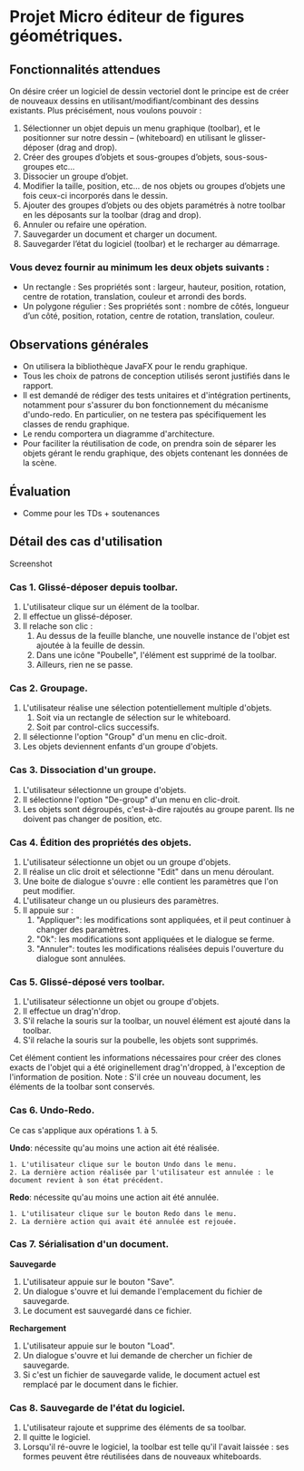 # Projet Micro éditeur de figures géométriques.
## Fonctionnalités attendues
On désire créer un logiciel de dessin vectoriel dont le principe est de créer de nouveaux dessins en utilisant/modifiant/combinant des dessins existants. Plus précisément, nous voulons pouvoir :

1. Sélectionner un objet depuis un menu graphique (toolbar), et le positionner sur notre dessin – (whiteboard) en utilisant le glisser-déposer (drag and drop).
2. Créer des groupes d’objets et sous-groupes d’objets, sous-sous-groupes etc…
3. Dissocier un groupe d’objet.
4. Modifier la taille, position, etc… de nos objets ou groupes d’objets une fois ceux-ci incorporés dans le dessin.
5. Ajouter des groupes d’objets ou des objets paramétrés à notre toolbar en les déposants sur la toolbar (drag and drop).
6. Annuler ou refaire une opération.
7. Sauvegarder un document et charger un document.
8. Sauvegarder l’état du logiciel (toolbar) et le recharger au démarrage.

### Vous devez fournir au minimum les deux objets suivants :
* Un rectangle : Ses propriétés sont : largeur, hauteur, position, rotation, centre de rotation, translation, couleur et arrondi des bords.
* Un polygone régulier : Ses propriétés sont : nombre de côtés, longueur d’un côté, position, rotation, centre de rotation, translation, couleur.

## Observations générales
* On utilisera la bibliothèque JavaFX pour le rendu graphique.
* Tous les choix de patrons de conception utilisés seront justifiés dans le rapport.
* Il est demandé de rédiger des tests unitaires et d'intégration pertinents, notamment pour s'assurer du bon fonctionnement du mécanisme d'undo-redo. En particulier, on ne testera pas spécifiquement les classes de rendu graphique.
* Le rendu comportera un diagramme d'architecture.
* Pour faciliter la réutilisation de code, on prendra soin de séparer les objets gérant le rendu graphique, des objets contenant les données de la scène.

## Évaluation
* Comme pour les TDs + soutenances
## Détail des cas d'utilisation

Screenshot

### Cas 1. Glissé-déposer depuis toolbar.
1. L'utilisateur clique sur un élément de la toolbar.
2. Il effectue un glissé-déposer.
3. Il relache son clic :
    1. Au dessus de la feuille blanche, une nouvelle instance de l'objet est ajoutée à la feuille de dessin.
    2. Dans une icône "Poubelle", l'élément est supprimé de la toolbar.
    3. Ailleurs, rien ne se passe.
### Cas 2. Groupage.
1. L'utilisateur réalise une sélection potentiellement multiple d'objets.
    1. Soit via un rectangle de sélection sur le whiteboard.
    2. Soit par control-clics successifs.
2. Il sélectionne l'option "Group" d'un menu en clic-droit.
3. Les objets deviennent enfants d'un groupe d'objets.
### Cas 3. Dissociation d'un groupe.
1. L'utilisateur sélectionne un groupe d'objets.
2. Il sélectionne l'option "De-group" d'un menu en clic-droit.
3. Les objets sont dégroupés, c'est-à-dire rajoutés au groupe parent. Ils ne doivent pas changer de position, etc.
### Cas 4. Édition des propriétés des objets.
1. L'utilisateur sélectionne un objet ou un groupe d'objets.
2. Il réalise un clic droit et sélectionne "Edit" dans un menu déroulant.
3. Une boite de dialogue s'ouvre : elle contient les paramètres que l'on peut modifier.
4. L'utilisateur change un ou plusieurs des paramètres.
5. Il appuie sur :
    1. "Appliquer": les modifications sont appliquées, et il peut continuer à changer des paramètres.
    2. "Ok": les modifications sont appliquées et le dialogue se ferme.
    3. "Annuler": toutes les modifications réalisées depuis l'ouverture du dialogue sont annulées.

### Cas 5. Glissé-déposé vers toolbar.
1. L'utilisateur sélectionne un objet ou groupe d'objets.
2. Il effectue un drag'n'drop.
3. S'il relache la souris sur la toolbar, un nouvel élément est ajouté dans la toolbar.
4. S'il relache la souris sur la poubelle, les objets sont supprimés.

Cet élément contient les informations nécessaires pour créer des clones exacts de l'objet qui a été originellement drag'n'dropped, à l'exception de l'information de position. Note : S'il crée un nouveau document, les éléments de la toolbar sont conservés.

### Cas 6. Undo-Redo.
Ce cas s'applique aux opérations 1. à 5.

**Undo**: nécessite qu'au moins une action ait été réalisée.

    1. L'utilisateur clique sur le bouton Undo dans le menu.
    2. La dernière action réalisée par l'utilisateur est annulée : le document revient à son état précédent.

**Redo**: nécessite qu'au moins une action ait été annulée.

    1. L'utilisateur clique sur le bouton Redo dans le menu.
    2. La dernière action qui avait été annulée est rejouée.
### Cas 7. Sérialisation d'un document.
**Sauvegarde**

1. L'utilisateur appuie sur le bouton "Save".
2. Un dialogue s'ouvre et lui demande l'emplacement du fichier de sauvegarde.
3. Le document est sauvegardé dans ce fichier.

**Rechargement**

1. L'utilisateur appuie sur le bouton "Load".
2. Un dialogue s'ouvre et lui demande de chercher un fichier de sauvegarde.
3. Si c'est un fichier de sauvegarde valide, le document actuel est remplacé par le document dans le fichier.

### Cas 8. Sauvegarde de l'état du logiciel.
1. L'utilisateur rajoute et supprime des éléments de sa toolbar.
2. Il quitte le logiciel.
3. Lorsqu'il ré-ouvre le logiciel, la toolbar est telle qu'il l'avait laissée : ses formes peuvent être réutilisées dans de nouveaux whiteboards.
